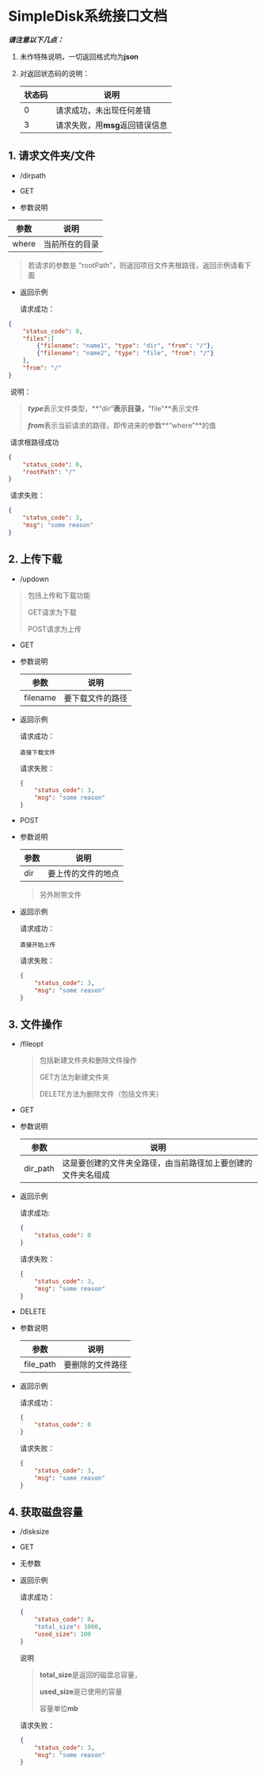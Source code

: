 # SimpleDisk系统接口文档



***请注意以下几点：***

1. 未作特殊说明，一切返回格式均为**json**

2. 对返回状态码的说明：

   | 状态码 | 说明                            |
   | ------ | ------------------------------- |
   | 0      | 请求成功，未出现任何差错        |
   | 3      | 请求失败，用**msg**返回错误信息 |

   





## 1. 请求文件夹/文件

- /dirpath

- GET

- 参数说明

| 参数  | 说明           |
| ----- | -------------- |
| where | 当前所在的目录 |

> 若请求的参数是 "rootPath"，则返回项目文件夹根路径，返回示例请看下面

- 返回示例

  请求成功：

```json
{
    "status_code": 0,
    "files":[
        {"filename": "name1", "type": "dir", "from": "/"},
        {"filename": "name2", "type": "file", "from": "/"}
    ],
    "from": "/"
}
```

​		说明：

> ***type***表示文件类型，**“dir”**表示目录，**"file"**表示文件
>
> ***from***表示当前请求的路径，即传进来的参数**“where”**的值

​		请求根路径成功

``` json
{
    "status_code": 0,
    "rootPath": "/"
}
```



​		请求失败：

```json
{
    "status_code": 3,
    "msg": "some reason"
}
```



## 2. 上传下载

- /updown

> 包括上传和下载功能
>
> GET请求为下载
>
> POST请求为上传

- GET

- 参数说明

  | 参数     | 说明             |
  | -------- | ---------------- |
  | filename | 要下载文件的路径 |

- 返回示例

  请求成功：

  ```
  直接下载文件
  ```

  请求失败：

  ```json
  {
      "status_code": 3,
      "msg": "some reason"
  }
  ```




- POST

- 参数说明

  | 参数 | 说明               |
  | ---- | ------------------ |
  | dir  | 要上传的文件的地点 |

  > 另外附带文件

- 返回示例

  请求成功：

  ```
  直接开始上传
  ```

  请求失败：

  ```json
  {
      "status_code": 3,
      "msg": "some reason"
  }
  ```




## 3. 文件操作

- /fileopt

  > 包括新建文件夹和删除文件操作
  >
  > GET方法为新建文件夹
  >
  > DELETE方法为删除文件（包括文件夹）

  

- GET

- 参数说明

  | 参数     | 说明                                                         |
  | -------- | ------------------------------------------------------------ |
  | dir_path | 这是要创建的文件夹全路径，由当前路径加上要创建的文件夹名组成 |

- 返回示例

  请求成功:

  ```json
  {
      "status_code": 0
  }
  ```

  请求失败：

  ```json
  {
      "status_code": 3,
      "msg": "some reason"
  }
  ```



- DELETE

- 参数说明

  | 参数      | 说明             |
  | --------- | ---------------- |
  | file_path | 要删除的文件路径 |

- 返回示例

  请求成功：

  ```json
  {
      "status_code": 0
  }
  ```

  请求失败：

  ```json
  {
      "status_code": 3,
      "msg": "some reason"
  }
  ```

  

## 4. 获取磁盘容量

- /disksize

- GET

- 无参数

- 返回示例

  请求成功：

  ```json
  {
      "status_code": 0，
      "total_size": 1000,
      "used_size": 100
  }
  ```

  说明

  > **total_size**是返回的磁盘总容量，
  >
  > **used_size**是已使用的容量
  >
  > 容量单位**mb**

  

  请求失败：

  ```json
  {
      "status_code": 3,
      "msg": "some reason"
  }
  ```

  



